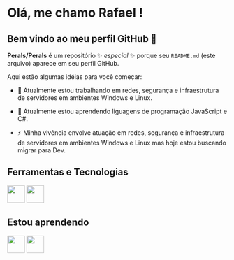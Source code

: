 # Olá, me chamo Rafael ! 
## Bem vindo ao meu perfil GitHub 👋

**Perals/Perals**  é um repositório ✨ _especial_ ✨ porque seu `README.md` (este arquivo) aparece em seu perfil GitHub.

Aqui estão algumas idéias para você começar:

- 🔭 Atualmente estou trabalhando em redes, segurança e infraestrutura de servidores em ambientes Windows e Linux.


- 🌱 Atualmente estou aprendendo liguagens de programação JavaScript e C#.


- ⚡ Minha vivência envolve atuação em redes, segurança e infraestrutura de servidores em ambientes Windows e Linux mas hoje estou buscando migrar para Dev.


## Ferramentas e Tecnologias

<img loading="lazy" src="https://cdn.jsdelivr.net/gh/devicons/devicon/icons/git/git-original.svg" width="40" height="40"/> <img loading="lazy" src="https://cdn.jsdelivr.net/gh/devicons/devicon/icons/linux/linux-original.svg" width="40" height="40"/>

## Estou aprendendo

<img loading="lazy" src="https://cdn.jsdelivr.net/gh/devicons/devicon@latest/icons/javascript/javascript-original.svg" width="40" height="40" /> <img oading="lazy" src="https://cdn.jsdelivr.net/gh/devicons/devicon@latest/icons/csharp/csharp-original.svg" width="40" height="40" />
          
          
          
